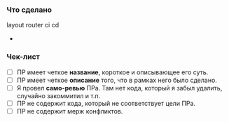 ### Что сделано
layout
router
ci cd

-

### Чек-лист

- [ ] ПР имеет четкое **название**, короткое и описывающее его суть.
- [ ] ПР имеет четкое **описание** того, что в рамках него было сделано.
- [ ] Я провел **само-ревью** ПРа. Там нет кода, который я забыл удалить, случайно закоммитил и т.п.
- [ ] ПР не содержит кода, который не соответствует цели ПРа.
- [ ] ПР не содержит мерж конфликтов.
